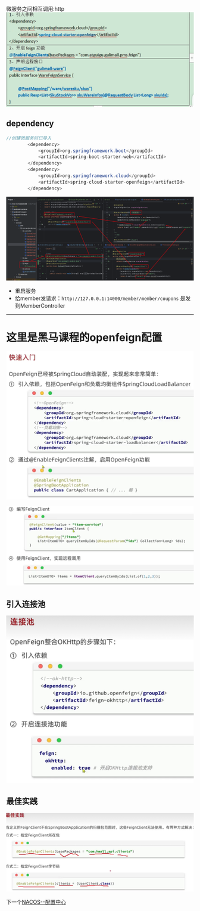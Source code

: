 微服务之间相互调用:http
![Pasted image 20231101150611|500](BEFORE/附件/Pasted%20image%2020231101150611.png)


## dependency
```java
//创建微服务时已导入
        <dependency>
            <groupId>org.springframework.boot</groupId>
            <artifactId>spring-boot-starter-web</artifactId>
        </dependency>
        <dependency>
            <groupId>org.springframework.cloud</groupId>
            <artifactId>spring-cloud-starter-openfeign</artifactId>
        </dependency>
```

![Pasted image 20231101151935](BEFORE/附件/Pasted%20image%2020231101151935.png)

- 重启服务
- 给member发请求：`http://127.0.0.1:14000/member/member/coupons`
	是发到MemberController


------
# 这里是黑马课程的openfeign配置
![Pasted image 20231102162149|500](BEFORE/附件/Pasted%20image%2020231102162149.png)

![Pasted image 20231102162232](BEFORE/附件/Pasted%20image%2020231102162232.png)

## 引入连接池

![Pasted image 20231102164247](BEFORE/附件/Pasted%20image%2020231102164247.png)

## 最佳实践
![Pasted image 20231102165407](BEFORE/附件/Pasted%20image%2020231102165407.png)

下一个[NACOS--配置中心](NACOS--配置中心.md)